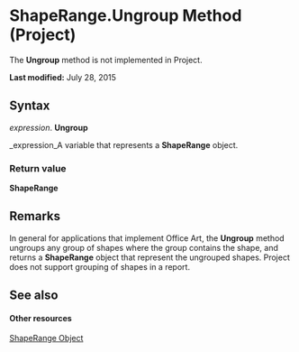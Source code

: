 
# ShapeRange.Ungroup Method (Project)
The  **Ungroup** method is not implemented in Project.

 **Last modified:** July 28, 2015


## Syntax

 _expression_. **Ungroup**

 _expression_A variable that represents a  **ShapeRange** object.


### Return value

 **ShapeRange**


## Remarks

In general for applications that implement Office Art, the  **Ungroup** method ungroups any group of shapes where the group contains the shape, and returns a **ShapeRange** object that represent the ungrouped shapes. Project does not support grouping of shapes in a report.


## See also


#### Other resources


 [ShapeRange Object](315031aa-4b8c-424b-26e7-ce15897beb05.md)
